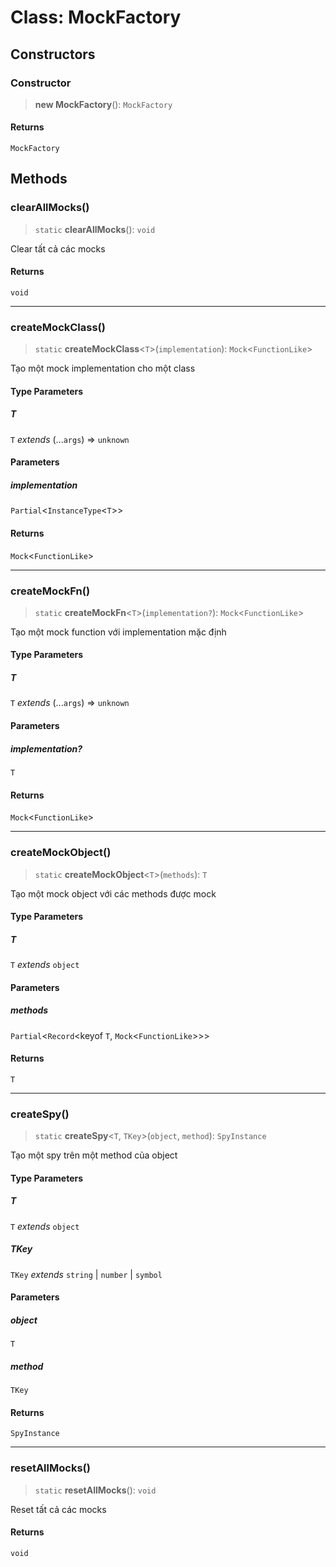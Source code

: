 # Class: MockFactory

## Constructors

<a id="constructor"></a>

### Constructor

> **new MockFactory**(): `MockFactory`

#### Returns

`MockFactory`

## Methods

<a id="clearallmocks"></a>

### clearAllMocks()

> `static` **clearAllMocks**(): `void`

Clear tất cả các mocks

#### Returns

`void`

---

<a id="createmockclass"></a>

### createMockClass()

> `static` **createMockClass**\<`T`\>(`implementation`): `Mock`\<`FunctionLike`\>

Tạo một mock implementation cho một class

#### Type Parameters

##### T

`T` _extends_ (...`args`) => `unknown`

#### Parameters

##### implementation

`Partial`\<`InstanceType`\<`T`\>\>

#### Returns

`Mock`\<`FunctionLike`\>

---

<a id="createmockfn"></a>

### createMockFn()

> `static` **createMockFn**\<`T`\>(`implementation?`): `Mock`\<`FunctionLike`\>

Tạo một mock function với implementation mặc định

#### Type Parameters

##### T

`T` _extends_ (...`args`) => `unknown`

#### Parameters

##### implementation?

`T`

#### Returns

`Mock`\<`FunctionLike`\>

---

<a id="createmockobject"></a>

### createMockObject()

> `static` **createMockObject**\<`T`\>(`methods`): `T`

Tạo một mock object với các methods được mock

#### Type Parameters

##### T

`T` _extends_ `object`

#### Parameters

##### methods

`Partial`\<`Record`\<keyof `T`, `Mock`\<`FunctionLike`\>\>\>

#### Returns

`T`

---

<a id="createspy"></a>

### createSpy()

> `static` **createSpy**\<`T`, `TKey`\>(`object`, `method`): `SpyInstance`

Tạo một spy trên một method của object

#### Type Parameters

##### T

`T` _extends_ `object`

##### TKey

`TKey` _extends_ `string` \| `number` \| `symbol`

#### Parameters

##### object

`T`

##### method

`TKey`

#### Returns

`SpyInstance`

---

<a id="resetallmocks"></a>

### resetAllMocks()

> `static` **resetAllMocks**(): `void`

Reset tất cả các mocks

#### Returns

`void`
